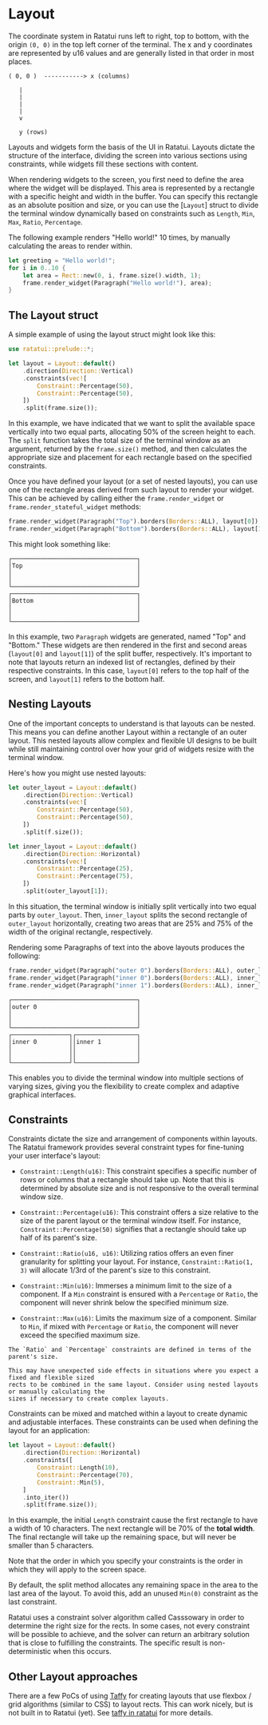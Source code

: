 # Layout

The coordinate system in Ratatui runs left to right, top to bottom, with the origin `(0, 0)` in the
top left corner of the terminal. The x and y coordinates are represented by u16 values and are
generally listed in that order in most places.

```svgbob
( 0, 0 )  -----------> x (columns)

   |
   |
   |
   |
   v

   y (rows)
```

Layouts and widgets form the basis of the UI in Ratatui. Layouts dictate the structure of the
interface, dividing the screen into various sections using constraints, while widgets fill these
sections with content.

When rendering widgets to the screen, you first need to define the area where the widget will be
displayed. This area is represented by a rectangle with a specific height and width in the buffer.
You can specify this rectangle as an absolute position and size, or you can use the [`Layout`]
struct to divide the terminal window dynamically based on constraints such as `Length`, `Min`, `Max`,
`Ratio`, `Percentage`.

The following example renders "Hello world!" 10 times, by manually calculating the areas to render
within.

```rust
let greeting = "Hello world!";
for i in 0..10 {
    let area = Rect::new(0, i, frame.size().width, 1);
    frame.render_widget(Paragraph("Hello world!"), area);
}
```

## The Layout struct

A simple example of using the layout struct might look like this:

```rust
use ratatui::prelude::*;

let layout = Layout::default()
    .direction(Direction::Vertical)
    .constraints(vec![
        Constraint::Percentage(50),
        Constraint::Percentage(50),
    ])
    .split(frame.size());
```

In this example, we have indicated that we want to split the available space vertically into two
equal parts, allocating 50% of the screen height to each. The `split` function takes the total size
of the terminal window as an argument, returned by the `frame.size()` method, and then calculates
the appropriate size and placement for each rectangle based on the specified constraints.

Once you have defined your layout (or a set of nested layouts), you can use one of the rectangle
areas derived from such layout to render your widget. This can be achieved by calling either the
`frame.render_widget` or `frame.render_stateful_widget` methods:

```rust
frame.render_widget(Paragraph("Top").borders(Borders::ALL), layout[0]);
frame.render_widget(Paragraph("Bottom").borders(Borders::ALL), layout[1]);
```

This might look something like:

```raw
┌───────────────────────────────────┐
│Top                                │
│                                   │
│                                   │
└───────────────────────────────────┘
┌───────────────────────────────────┐
│Bottom                             │
│                                   │
│                                   │
└───────────────────────────────────┘
```

In this example, two `Paragraph` widgets are generated, named "Top" and "Bottom." These widgets are
then rendered in the first and second areas (`layout[0]` and `layout[1]`) of the split buffer,
respectively. It's important to note that layouts return an indexed list of rectangles, defined by
their respective constraints. In this case, `layout[0]` refers to the top half of the screen, and
`layout[1]` refers to the bottom half.

## Nesting Layouts

One of the important concepts to understand is that layouts can be nested. This means you can define
another Layout within a rectangle of an outer layout. This nested layouts allow complex and flexible
UI designs to be built while still maintaining control over how your grid of widgets resize with the
terminal window.

Here's how you might use nested layouts:

```rust
let outer_layout = Layout::default()
    .direction(Direction::Vertical)
    .constraints(vec![
        Constraint::Percentage(50),
        Constraint::Percentage(50),
    ])
    .split(f.size());

let inner_layout = Layout::default()
    .direction(Direction::Horizontal)
    .constraints(vec![
        Constraint::Percentage(25),
        Constraint::Percentage(75),
    ])
    .split(outer_layout[1]);
```

In this situation, the terminal window is initially split vertically into two equal parts by
`outer_layout`. Then, `inner_layout` splits the second rectangle of `outer_layout` horizontally,
creating two areas that are 25% and 75% of the width of the original rectangle, respectively.

Rendering some Paragraphs of text into the above layouts produces the following:

```rust
frame.render_widget(Paragraph("outer 0").borders(Borders::ALL), outer_layout[0]);
frame.render_widget(Paragraph("inner 0").borders(Borders::ALL), inner_layout[0]);
frame.render_widget(Paragraph("inner 1").borders(Borders::ALL), inner_layout[1]);
```

```raw
┌───────────────────────────────────┐
│outer 0                            │
│                                   │
│                                   │
└───────────────────────────────────┘
┌────────────────┐┌─────────────────┐
│inner 0         ││inner 1          │
│                ││                 │
│                ││                 │
└────────────────┘└─────────────────┘
```

This enables you to divide the terminal window into multiple sections of varying sizes, giving you
the flexibility to create complex and adaptive graphical interfaces.

## Constraints

Constraints dictate the size and arrangement of components within layouts. The Ratatui framework
provides several constraint types for fine-tuning your user interface's layout:

- `Constraint::Length(u16)`: This constraint specifies a specific number of rows or columns that a
  rectangle should take up. Note that this is determined by absolute size and is not responsive to
  the overall terminal window size.

- `Constraint::Percentage(u16)`: This constraint offers a size relative to the size of the parent
  layout or the terminal window itself. For instance, `Constraint::Percentage(50)` signifies that a
  rectangle should take up half of its parent's size.

- `Constraint::Ratio(u16, u16)`: Utilizing ratios offers an even finer granularity for splitting
  your layout. For instance, `Constraint::Ratio(1, 3)` will allocate 1/3rd of the parent's size to
  this constraint.

- `Constraint::Min(u16)`: Immerses a minimum limit to the size of a component. If a `Min` constraint
  is ensured with a `Percentage` or `Ratio`, the component will never shrink below the specified
  minimum size.

- `Constraint::Max(u16)`: Limits the maximum size of a component. Similar to `Min`, if mixed with
  `Percentage` or `Ratio`, the component will never exceed the specified maximum size.

```admonish warning
The `Ratio` and `Percentage` constraints are defined in terms of the parent's size.

This may have unexpected side effects in situations where you expect a fixed and flexible sized
rects to be combined in the same layout. Consider using nested layouts or manually calculating the
sizes if necessary to create complex layouts.
```

Constraints can be mixed and matched within a layout to create dynamic and adjustable interfaces.
These constraints can be used when defining the layout for an application:

```rust
let layout = Layout::default()
    .direction(Direction::Horizontal)
    .constraints([
        Constraint::Length(10),
        Constraint::Percentage(70),
        Constraint::Min(5),
    ]
    .into_iter())
    .split(frame.size());
```

In this example, the initial `Length` constraint cause the first rectangle to have a width of 10
characters. The next rectangle will be 70% of the **total width**. The final rectangle will take up
the remaining space, but will never be smaller than 5 characters.

Note that the order in which you specify your constraints is the order in which they will apply to
the screen space.

By default, the split method allocates any remaining space in the area to the last area of the
layout. To avoid this, add an unused `Min(0)` constraint as the last constraint.

Ratatui uses a constraint solver algorithm called Casssowary in order to determine the right size
for the rects. In some cases, not every constraint will be possible to achieve, and the solver can
return an arbitrary solution that is close to fulfilling the constraints. The specific result is
non-deterministic when this occurs.

## Other Layout approaches

There are a few PoCs of using [Taffy](https://crates.io/crate/taffy) for creating layouts that use
flexbox / grid algorithms (similar to CSS) to layout rects. This can work nicely, but is not built
in to Ratatui (yet). See [taffy in
ratatui](https://github.com/search?q=repo%3Aratatui-org%2Fratatui%20taffy&type=code) for more
details.
